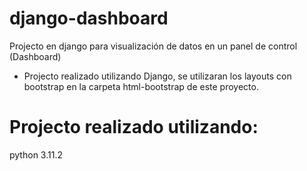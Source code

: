 # django-dashboard
 Projecto en django para visualización de datos en un panel de control (Dashboard)

- Projecto realizado utilizando Django, se utilizaran los layouts con bootstrap en la carpeta html-bootstrap de este proyecto.

# Projecto realizado utilizando:
python 3.11.2

